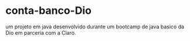 # conta-banco-Dio
um projeto em java desenvolvido durante um bootcamp de java basico da Dio em parceria com a Claro.
